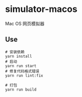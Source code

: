 # simulator-macos
Mac OS 网页模拟器

## Use
```
# 安装依赖
yarn install
# 启动
yarn run start
# 修复代码格式错误
yarn run lint:fix

# 打包
yarn run build
```